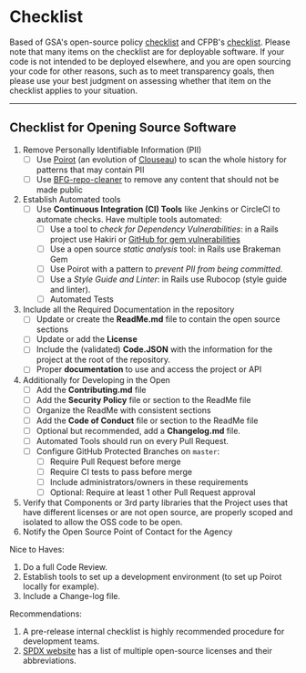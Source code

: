 # Checklist

Based of GSA's open-source policy [checklist][gsa-checklist] and CFPB's [checklist][cfpb-checklist].  Please note that many items on the checklist are for deployable software.  If your code is not intended to be deployed elsewhere, and you are open sourcing your code for other reasons, such as to meet transparency goals, then please use your best judgment on assessing whether that item on the checklist applies to your situation.

---
## Checklist for Opening Source Software

1. Remove Personally Identifiable Information (PII)
    - [ ] Use [Poirot][poirot] (an evolution of [Clouseau][clouseau]) to scan the whole history for patterns that may contain PII
    - [ ] Use [BFG-repo-cleaner][repo-cleaner] to remove any content that should not be made public
2. Establish Automated tools
    - [ ] Use __Continuous Integration (CI) Tools__ like Jenkins or CircleCI to automate checks. Have multiple tools automated:
      - [ ] Use a tool to _check for Dependency Vulnerabilities_: in a Rails project use Hakiri or [GitHub for gem vulnerabilities][github-vul]
      - [ ] Use a open source _static analysis_ tool: in Rails use Brakeman Gem
      - [ ] Use Poirot with a pattern to _prevent PII from being committed_.
      - [ ] Use a _Style Guide and Linter_: in Rails use Rubocop (style guide and linter).
      - [ ] Automated Tests
3. Include all the Required Documentation in the repository
    - [ ] Update or create the __ReadMe.md__ file to contain the open source sections
    - [ ] Update or add the __License__
    - [ ] Include the (validated) __Code.JSON__ with the information for the project at the root of the repository.
    - [ ] Proper __documentation__ to use and access the project or API
4. Additionally for Developing in the Open
    - [ ] Add the __Contributing.md__ file
    - [ ] Add the __Security Policy__ file or section to the ReadMe file
    - [ ] Organize the ReadMe with consistent sections
    - [ ] Add the __Code of Conduct__ file or section to the ReadMe file
    - [ ] Optional but recommended, add a __Changelog.md__ file.
    - [ ] Automated Tools should run on every Pull Request.
    - [ ] Configure GitHub Protected Branches on `master`:
      - [ ] Require Pull Request before merge
      - [ ] Require CI tests to pass before merge
      - [ ] Include administrators/owners in these requirements
      - [ ] Optional: Require at least 1 other Pull Request approval
5. Verify that Components or 3rd party libraries that the Project uses that have different licenses or are not open source, are properly scoped and isolated to allow the OSS code to be open.
6. Notify the Open Source Point of Contact for the Agency

Nice to Haves:
1. Do a full Code Review.
2. Establish tools to set up a development environment (to set up Poirot locally for example).
3. Include a Change-log file.

Recommendations:
1. A pre-release internal checklist is highly recommended procedure for development teams.
2. [SPDX website][spdx] has a list of multiple open-source licenses and their abbreviations.

[gsa-checklist]: https://github.com/GSA/open-source-policy/blob/master/open_source_checklist.md
[cfpb-checklist]: https://github.com/cfpb/open-source-checklist/blob/master/opensource-checklist.md
[github-vul]: https://github.com/blog/2470-introducing-security-alerts-on-github
[poirot]: https://github.com/emanuelfeld/poirot
[clouseau]: https://github.com/cfpb/clouseau
[repo-cleaner]: https://rtyley.github.io/bfg-repo-cleaner/
[spdx]: https://spdx.org/licenses/
